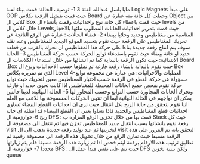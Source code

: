 مايا باسل عبدالله الفئة 3
1- توصيف الحالة: قمت ببناء لعبة Logic Magnets على مبدأ OOP حيث قمت بتمثيل الرقعة بكلاس Board وجعلت كل خانة منه عبارة عن Object من كلاس ال Box حيث قمت باعطاء كل خانة نوع واحداثيات وقمت بأنشاء ال levels من خلال كلاس ال Levelsحيث قمت بتمرير احداثيات الخانات المطلوب ملئها بالاحجار المناسبة من مغناطيس وحديد وخلايا بيضاء
2- فضاء الحالات : عبارة عن الرقع الناتجة عن تحريك المغناطيس على الرقعة حيث نقوم بتحديد الموقع الجديد للمغناطيس وعند نقله سوف يتم انتاج رقعة جديدة بناءا على حركة هذا المغناطيس ان تحرك بالقرب من قطعة حديد او خانة بيضاء حيث نقوم باستدعاء توابع الحركة حسب حركة المغناطيس
3- الحالة الابتدائية: حيث تكون الرقعة بالبداية كما تم انشائها من خلال استدعاء الكلاسات ال Board ,Box حيث نقوم بالبداية بانشاء رقعة فارغة ثم نملؤها حسب الاحداثيات ونوع ال Box الذي تم تمريره بكلاس Level 
4-العمليات والاجرائيات: هي عبارة عن مجموعة توابع مسؤولة عن حركة القطع في الرقعة حسب اختيار المغناطيس معين لتحريك حيث توابع حركة تقوم بفحص جميع الخانات المحيطة للمغناطيس اذا كانت تحوي حديد او فارغة وتحرك الخانات المجاورة حسب التوابع وحسب المجاور لها 
5- الحالة النهائية: لدينا حالتين يمكن ان نواجهم في الحالة النهائية ايما ان تنتهي الحركات المسموحة بها للاعب مع العلم اننا نقوم بتحقق من حالة الربح بكل انتقال حيث نرى ان احداثيات القطع البيضاء تساوي احداثيات قطع المغناطيس والحديد فاذا تساوا يعني ان القطع البيضاء قد امتلئة اي حالة ربح
6-خوارزمية ال DFS : قمت بها من خلال تخزين الرقع المزارة ب Stack حيث كل رقعة نقوم بانشائها بسبب انتقال جديد للمغناطيس تخزن فيها ثم تنتقل الى مصفوفة ال visit لتخزينها ثم عند توليد رقعة جديدة نذهب الى ال visit لتحقق بانه تم المرور على هذه الرقعة مسبقا حيث نقارن الرقع من خلال تحويل هذه الرقعة الى مصفوفة رقمية ثم نطابق ترتيب هذه الارقام برقعة ليتم فحص اذا تم زيارة هذه الرقعة مسبقا فلم يتم زيارتها مجددا 
7- خوارزمية ال BFS : حيث تتم على نفس مبدأ عمل ال DFS ولكن ببنية تخوين queue
